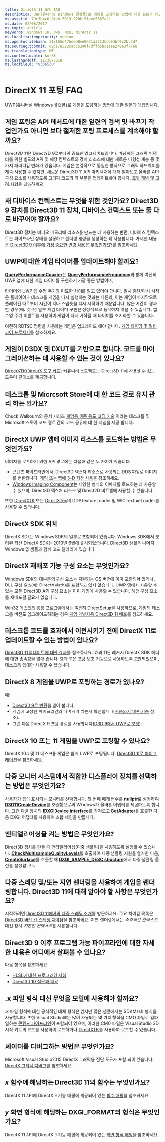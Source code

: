 ```yaml
---
title: DirectX 11 포팅 FAQ
description: UWP(유니버설 Windows 플랫폼)로 게임을 포팅하는 방법에 대한 질문과 대답입니다.
ms.assetid: 79c3b4c0-86eb-5019-97bb-5feee5667a2d
ms.date: 02/08/2017
ms.topic: article
keywords: windows 10, uwp, 게임, directx 11
ms.localizationpriority: medium
ms.openlocfilehash: 31c165d47beea8ee0e31a3213bdd0dbf0c2bc3d7
ms.sourcegitcommit: d2517e522cacc5240f7dffd5bc1eaa278e3f7768
ms.translationtype: MT
ms.contentlocale: ko-KR
ms.lasthandoff: 11/30/2018
ms.locfileid: "8336530"
---
```

# <a name="directx-11-porting-faq"></a>DirectX 11 포팅 FAQ




UWP(유니버설 Windows 플랫폼)로 게임을 포팅하는 방법에 대한 질문과 대답입니다.

## <a name="is-porting-my-game-going-to-be-a-set-of-search-and-replace-operations-on-api-methods-or-do-i-need-to-plan-for-a-more-thoughtful-porting-process"></a>게임 포팅은 API 메서드에 대한 일련의 검색 및 바꾸기 작업인가요 아니면 보다 철저한 포팅 프로세스를 계속해야 할까요?


Direct3D 11은 Direct3D 9로부터의 중요한 업그레이드입니다. 가상화된 그래픽 어댑터를 위한 별도의 API 및 해당 컨텍스트와 장치 리소스에 대한 새로운 다형성 계층 등 몇 가지 패러다임 변화가 있습니다. 게임은 본질적으로 동일한 방식으로 그래픽 하드웨어를 계속 사용할 수 있지만, 새로운 Direct3D 11 API 아키텍처에 대해 알아보고 올바른 API 구성 요소를 사용하도록 그래픽 코드의 각 부분을 업데이트해야 합니다. [포팅 개념 및 고려 사항](porting-considerations.md)을 참조하세요.

## <a name="what-is-the-new-device-context-for-am-i-supposed-to-replace-my-direct3d-9-device-with-the-direct3d-11-device-the-device-context-or-both"></a>새 디바이스 컨텍스트는 무엇을 위한 것인가요? Direct3D 9 장치를 Direct3D 11 장치, 디바이스 컨텍스트 또는 둘 다로 바꾸어야 할까요?


Direct3D 장치는 비디오 메모리에 리소스를 만드는 데 사용하는 반면, 디바이스 컨텍스트는 파이프라인 상태를 설정하고 렌더링 명령을 생성하는 데 사용합니다. 자세한 내용은 [Direct3D 9 이후에 가장 중요한 변경 내용은 무엇인가요?](understand-direct3d-11-1-concepts.md)를 참조하세요.

##  <a name="do-i-have-to-update-my-game-timer-for-uwp"></a>UWP에 대한 게임 타이머를 업데이트해야 할까요?


[**QueryPerformanceCounter**](https://msdn.microsoft.com/library/windows/desktop/ms644904)는 [**QueryPerformanceFrequency**](https://msdn.microsoft.com/library/windows/desktop/ms644905)와 함께 여전히 UWP 앱에 대한 게임 타이머를 구현하기 가장 좋은 방법이며,

타이머와 UWP 앱 수명 주기의 미묘한 차이를 알고 있어야 합니다. 일시 중단/다시 시작은 플레이어가 데스크톱 게임을 다시 실행하는 것과는 다른데, 이는 게임이 마지막으로 플레이된 때로부터 시간이 지나 스냅숏을 다시 시작하기 때문입니다. 많은 시간이 경과한 경우(예: 몇 주) 일부 게임 타이머 구현은 정상적으로 동작하지 않을 수 있습니다. 앱 수명 주기 이벤트를 사용하여 게임이 다시 시작될 때 타이머를 초기화할 수 있습니다.

여전히 RDTSC 명령을 사용하는 게임은 업그레이드 해야 합니다. [게임 타이밍 및 멀티 코어 프로세서](https://msdn.microsoft.com/library/windows/desktop/ee417693)를 참조하세요.

## <a name="my-game-code-is-based-on-d3dx-and-dxut-is-there-anything-available-that-can-help-me-migrate-my-code"></a>게임이 D3DX 및 DXUT를 기반으로 합니다. 코드를 마이그레이션하는 데 사용할 수 있는 것이 있나요?


[DirectXTK(DirectX 도구 키트)](http://go.microsoft.com/fwlink/p/?LinkID=248929) 커뮤니티 프로젝트는 Direct3D 11에 사용할 수 있는 도우미 클래스를 제공합니다.

##  <a name="how-do-i-maintain-code-paths-for-the-desktop-and-the-microsoft-store"></a>데스크톱 및 Microsoft Store에 대 한 코드 경로 유지 관리 하는 인가요?


Chuck Walbourn의 문서 시리즈 [게임용 이중 용도 코딩 기술](http://go.microsoft.com/fwlink/p/?LinkID=286210) 이라는 데스크톱 및 Microsoft 스토어 코드 경로 간의 코드 공유에 대 한 지침을 제공 합니다.

##  <a name="how-do-i-load-image-resources-in-my-directx-uwp-app"></a>DirectX UWP 앱에 이미지 리소스를 로드하는 방법은 무엇인가요?


이미지를 로드하기 위한 API 경로에는 다음과 같은 두 가지가 있습니다.

-   콘텐츠 파이프라인에서, Direct3D 텍스처 리소스로 사용되는 DDS 파일로 이미지를 변환합니다. [게임 또는 앱에 3-D 자산 사용](https://msdn.microsoft.com/library/windows/apps/hh972446.aspx)을 참조하세요.
-   [Windows Imaging Component](https://msdn.microsoft.com/library/windows/desktop/ee719902)는 다양한 형식의 이미지를 로드하는 데 사용할 수 있으며, Direct3D 텍스처 리소스 및 Direct2D 비트맵에 사용할 수 있습니다.

또한 [DirectXTK](http://go.microsoft.com/fwlink/p/?LinkID=248929) 또는 [DirectXTex](http://go.microsoft.com/fwlink/p/?LinkID=248926)의 DDSTextureLoader 및 WICTextureLoader를 사용할 수 있습니다.

## <a name="where-is-the-directx-sdk"></a>DirectX SDK 위치


DirectX SDK는 Windows SDK의 일부로 포함되어 있습니다. Windows SDK에서 분리된 최신 DirectX SDK는 2010년 6월에 출시되었습니다. Direct3D 샘플은 나머지 Windows 앱 샘플과 함께 코드 갤러리에 있습니다.

## <a name="what-about-directx-redistributables"></a>DirectX 재배포 가능 구성 요소는 무엇인가요?


Windows SDK의 대부분의 구성 요소는 지원되는 OS 버전에 이미 포함되어 있거나, DLL 구성 요소(예: DirectXMath)를 포함하고 있지 않습니다. UWP 앱에서 사용할 수 있는 모든 Direct3D API 구성 요소는 이미 게임에 사용할 수 있습니다. 해당 구성 요소를 재배포할 필요가 없습니다.

Win32 데스크톱 응용 프로그램에서는 여전히 DirectSetup을 사용하므로, 게임의 데스크톱 버전도 업그레이드하려는 경우 [게임 개발자용 Direct3D 11 배포](https://msdn.microsoft.com/library/windows/desktop/ee416644)를 참조하세요.

## <a name="is-there-any-way-i-can-update-my-desktop-code-to-directx-11-before-moving-away-from-effects"></a>데스크톱 코드를 효과에서 이전시키기 전에 DirectX 11로 업데이트할 수 있는 방법이 있나요?


[Direct3D 11 업데이트에 대한 효과](http://go.microsoft.com/fwlink/p/?LinkId=271568)를 참조하세요. 효과 11은 레거시 DirectX SDK 헤더에 대한 종속성을 없애 줍니다. 효과 11은 포팅 보조 기능으로 사용하도록 고안되었으며, 데스크톱 앱에만 사용할 수 있습니다.

##  <a name="is-there-a-path-for-porting-my-directx-8-game-to-uwp"></a>DirectX 8 게임을 UWP로 포팅하는 경로가 있나요?


예:

-   [Direct3D 9로 변환](https://msdn.microsoft.com/library/windows/desktop/bb204851)을 읽어 봅니다.
-   게임에 고정된 파이프라인의 나머지가 있는지 확인합니다([사용되지 않는 기능](https://msdn.microsoft.com/library/windows/desktop/cc308047) 참조).
-   그런 다음 DirectX 9 포팅 경로를 사용합니다([D3D 9에서 UWP로 포팅](walkthrough--simple-port-from-direct3d-9-to-11-1.md)).

##  <a name="can-i-port-my-directx-10-or-11-game-to-uwp"></a>DirectX 10 또는 11 게임을 UWP로 포팅할 수 있나요?


DirectX 10.x 및 11 데스크톱 게임은 쉽게 UWP로 포팅됩니다. [Direct3D 11로 마이그레이션](https://msdn.microsoft.com/library/windows/desktop/ff476190)을 참조하세요.

## <a name="how-do-i-choose-the-right-display-device-in-a-multi-monitor-system"></a>다중 모니터 시스템에서 적합한 디스플레이 장치를 선택하는 방법은 무엇인가요?


사용자가 앱이 표시되는 모니터를 선택합니다. 첫 번째 매개 변수를 **nullptr**로 설정하여 [**D3D11CreateDevice**](https://msdn.microsoft.com/library/windows/desktop/ff476082)를 호출함으로써 Windows가 올바른 어댑터를 제공하도록 합니다. 그런 다음 장치의 [**IDXGIDevice interface**](https://msdn.microsoft.com/library/windows/desktop/bb174527)를 가져오고 [**GetAdapter**](https://msdn.microsoft.com/library/windows/desktop/bb174531)를 호출한 다음 DXGI 어댑터를 사용하여 스왑 체인을 만듭니다.

## <a name="how-do-i-turn-on-antialiasing"></a>앤티앨리어싱을 켜는 방법은 무엇인가요?


Direct3D 장치를 만들 때 앤티앨리어싱(다중 샘플링)을 사용하도록 설정할 수 있습니다. [**CheckMultisampleQualityLevels**](https://msdn.microsoft.com/library/windows/desktop/ff476499)를 호출하여 다중 샘플링 지원을 열거한 다음, [**CreateSurface**](https://msdn.microsoft.com/library/windows/desktop/bb174530)를 호출할 때 [**DXGI\_SAMPLE\_DESC structure**](https://msdn.microsoft.com/library/windows/desktop/bb173072)에서 다중 샘플링 옵션을 설정합니다.

## <a name="my-game-renders-using-multithreading-andor-deferred-rendering-what-do-i-need-to-know-for-direct3d-11"></a>다중 스레딩 및/또는 지연 렌더링을 사용하여 게임을 렌더링합니다. Direct3D 11에 대해 알아야 할 사항은 무엇인가요?


시작하려면 [Direct3D 11에서의 다중 스레딩 소개](https://msdn.microsoft.com/library/windows/desktop/ff476891)를 방문하세요. 주요 차이점 목록은 [Direct3D 버전 간 스레딩 차이점](https://msdn.microsoft.com/library/windows/desktop/ff476890)을 참조하세요. 지연 렌더링에서는 *즉각적인 컨텍스트* 대신 장치 *지연된 컨텍스트*를 사용합니다.

## <a name="where-can-i-read-more-about-the-programmable-pipeline-since-direct3d-9"></a>Direct3D 9 이후 프로그램 가능 파이프라인에 대한 자세한 내용은 어디에서 살펴볼 수 있나요?


다음 항목을 참조하세요.

-   [HLSL에 대한 프로그래밍 지침](https://msdn.microsoft.com/library/windows/desktop/bb509635)
-   [Direct3D 10 질문과 대답](https://msdn.microsoft.com/library/windows/desktop/ee416643)

## <a name="what-should-i-use-instead-of-the-x-file-format-for-my-models"></a>.x 파일 형식 대신 무엇을 모델에 사용해야 할까요?


.x 파일 형식에 대한 공식적인 대체 형식은 없지만 많은 샘플에서는 SDKMesh 형식을 사용합니다. 또한 Visual Studio에는 많이 사용되는 몇 가지 형식을 CMO 파일로 컴파일하는 [콘텐츠 파이프라인](https://msdn.microsoft.com/library/windows/apps/hh972446.aspx)이 포함되어 있으며, 이러한 CMO 파일은 Visual Studio 3D 시작 키트의 코드를 사용하여 로드하거나 [DirectXTK](http://go.microsoft.com/fwlink/p/?LinkID=248929)를 사용하여 로드할 수 있습니다.

## <a name="how-do-i-debug-my-shaders"></a>셰이더를 디버그하는 방법은 무엇인가요?


Microsoft Visual Studio2015 DirectX 그래픽용 진단 도구가 포함 되어 있습니다. [DirectX 그래픽 디버그](https://msdn.microsoft.com/library/windows/apps/hh315751.aspx)를 참조하세요.

##  <a name="what-is-the-direct3d-11-equivalent-for-x-function"></a>*x* 함수에 해당하는 Direct3D 11의 함수는 무엇인가요?


DirectX 11 API에 DirectX 9 기능 매핑에 제공되어 있는 [함수 매핑](feature-mapping.md#function-mapping)을 참조하세요.

##  <a name="what-is-the-dxgiformat-equivalent-of-y-surface-format"></a>*y* 화면 형식에 해당하는 DXGI\_FORMAT의 형식은 무엇인가요?


DirectX 11 API에 DirectX 9 기능 매핑에 제공되어 있는 [화면 형식 매핑](feature-mapping.md#surface-format-mapping)을 참조하세요.

 

 




